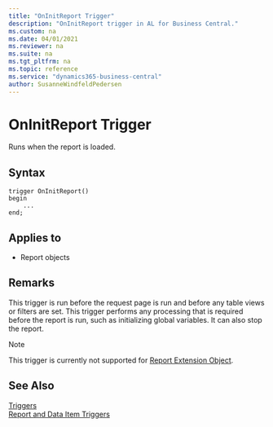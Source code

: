 ```yaml
---
title: "OnInitReport Trigger"
description: "OnInitReport trigger in AL for Business Central."
ms.custom: na
ms.date: 04/01/2021
ms.reviewer: na
ms.suite: na
ms.tgt_pltfrm: na
ms.topic: reference
ms.service: "dynamics365-business-central"
author: SusanneWindfeldPedersen
---
```


# OnInitReport Trigger

Runs when the report is loaded.  

## Syntax  

```AL
trigger OnInitReport()
begin
    ...
end;
``` 
  
## Applies to

- Report objects
  
## Remarks  

This trigger is run before the request page is run and before any table views or filters are set. This trigger performs any processing that is required before the report is run, such as initializing global variables. It can also stop the report.  

> [!NOTE]  
> This trigger is currently not supported for [Report Extension Object](../devenv-report-ext-example.md).
  
## See Also  

[Triggers](devenv-triggers.md)  
[Report and Data Item Triggers](devenv-report-and-data-item-triggers.md)  